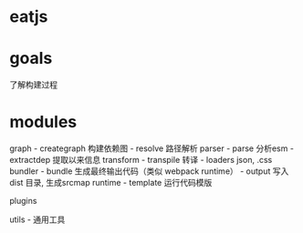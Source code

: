 # eatjs


# goals
了解构建过程

# modules
graph
    - creategraph 构建依赖图
    - resolve 路径解析
parser
    - parse 分析esm
    - extractdep 提取以来信息
transform
    - transpile 转译
    - loaders json, .css
bundler
    - bundle 生成最终输出代码（类似 webpack runtime）
    - output 写入 dist 目录, 生成srcmap
runtime
    - template 运行代码模版

plugins

utils
    - 通用工具
